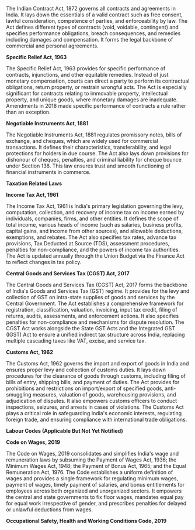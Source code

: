 The Indian Contract Act, 1872 governs all contracts and agreements in India. It lays down the essentials of a valid contract such as free consent, lawful consideration, competence of parties, and enforceability by law. The Act defines different types of contracts (void, voidable, contingent) and specifies performance obligations, breach consequences, and remedies including damages and compensation. It forms the legal backbone of commercial and personal agreements.

**Specific Relief Act, 1963**

The Specific Relief Act, 1963 provides for specific performance of contracts, injunctions, and other equitable remedies. Instead of just monetary compensation, courts can direct a party to perform its contractual obligations, return property, or restrain wrongful acts. The Act is especially significant for contracts relating to immovable property, intellectual property, and unique goods, where monetary damages are inadequate. Amendments in 2018 made specific performance of contracts a rule rather than an exception.

**Negotiable Instruments Act, 1881**

The Negotiable Instruments Act, 1881 regulates promissory notes, bills of exchange, and cheques, which are widely used for commercial transactions. It defines their characteristics, transferability, and legal protections for holders in due course. The Act also lays down provisions for dishonour of cheques, penalties, and criminal liability for cheque bounce under Section 138. This law ensures trust and smooth functioning of financial instruments in commerce.

**Taxation Related Laws**

**Income Tax Act, 1961**

The Income Tax Act, 1961 is India's primary legislation governing the levy, computation, collection, and recovery of income tax on income earned by individuals, companies, firms, and other entities. It defines the scope of total income, various heads of income (such as salaries, business profits, capital gains, and income from other sources), and allowable deductions, exemptions, and rebates. The Act also specifies tax rates, advance tax provisions, Tax Deducted at Source (TDS), assessment procedures, penalties for non-compliance, and the powers of income tax authorities. The Act is updated annually through the Union Budget via the Finance Act to reflect changes in tax policy.

**Central Goods and Services Tax (CGST) Act, 2017**

The Central Goods and Services Tax (CGST) Act, 2017 forms the backbone of India's Goods and Services Tax (GST) regime. It provides for the levy and collection of GST on intra-state supplies of goods and services by the Central Government. The Act establishes a comprehensive framework for registration, classification, valuation, invoicing, input tax credit, filing of returns, audits, assessments, and enforcement actions. It also specifies penalties for non-compliance and mechanisms for dispute resolution. The CGST Act works alongside the State GST Acts and the Integrated GST (IGST) Act to ensure a unified indirect tax structure across India, replacing multiple cascading taxes like VAT, excise, and service tax.

**Customs Act, 1962**

The Customs Act, 1962 governs the import and export of goods in India and ensures proper levy and collection of customs duties. It lays down procedures for the clearance of goods through customs, including filing of bills of entry, shipping bills, and payment of duties. The Act provides for prohibitions and restrictions on import/export of specified goods, anti-smuggling measures, valuation of goods, warehousing provisions, and adjudication of disputes. It also empowers customs officers to conduct inspections, seizures, and arrests in cases of violations. The Customs Act plays a critical role in safeguarding India's economic interests, regulating foreign trade, and ensuring compliance with international trade obligations.

**Labour Codes (Applicable But Not Yet Notified)**

**Code on Wages, 2019**

The Code on Wages, 2019 consolidates and simplifies India's wage and remuneration laws by subsuming the Payment of Wages Act, 1936; the Minimum Wages Act, 1948; the Payment of Bonus Act, 1965; and the Equal Remuneration Act, 1976. The Code establishes a uniform definition of wages and provides a single framework for regulating minimum wages, payment of wages, timely payment of salaries, and bonus entitlements for employees across both organized and unorganized sectors. It empowers the central and state governments to fix floor wages, mandates equal pay for equal work irrespective of gender, and prescribes penalties for delayed or unlawful deductions from wages.

**Occupational Safety, Health and Working Conditions Code, 2019**